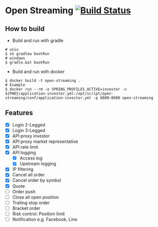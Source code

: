 # Open Streaming [![Build Status](https://travis-ci.org/chaitriplez/open-streaming.svg?branch=master)](https://travis-ci.org/chaitriplez/open-streaming)

## How to build

- Build and run with gradle

```shell script
# unix
$ sh gradlew bootRun
# windows
$ gradle.bat bootRun
```

- Build and run with docker

```shell script
$ docker build -t open-streaming .
# Example
$ docker run --rm -e SPRING_PROFILES_ACTIVE=investor -v ${PWD}/application-investor.yml:/opt/script/open-streaming/conf/application-investor.yml -p 8080:8080 open-streaming
```

## Features

- [x] Login 2-Legged
- [x] Login 3-Legged
- [x] API proxy investor
- [x] API proxy market representative
- [x] API rate limit
- [x] API logging
  - [x] Access log
  - [x] Upstream logging
- [x] IP filtering
- [x] Cancel all order
- [x] Cancel order by symbol
- [x] Quote
- [ ] Order push
- [ ] Close all open position
- [ ] Trailing stop order
- [ ] Bracket order
- [ ] Risk control: Position limit
- [ ] Notification e.g. Facebook, Line
